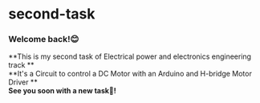 # second-task
### Welcome back!😊<br>
**This is my second task of Electrical power and electronics engineering track ** <br>
**It's a Circuit to control a DC Motor with an Arduino and H-bridge Motor Driver **<br>
**See you soon with a new task👋!**
